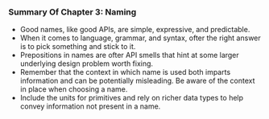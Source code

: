 ### Summary Of Chapter 3: Naming

* Good names, like good APIs, are simple, expressive, and predictable.
* When it comes to language, grammar, and syntax, ofter the right answer is to pick something and stick to it.
* Prepositions in names are ofter API smells that hint at some larger underlying design problem worth fixing.
* Remember that the context in which name is used both imparts information and can be potentially misleading. Be aware
  of the context in place when choosing a name.
* Include the units for primitives and rely on richer data types to help convey information not present in a name.

